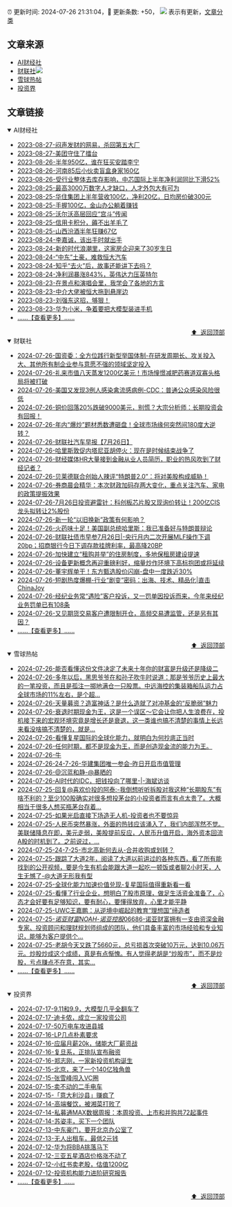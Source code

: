 ##

:alarm_clock: 更新时间: 2024-07-26 21:31:04，:rocket: 更新条数: +50， ![](/assets/dot.png) 表示有更新，[文章分类](/TAGS.md)

## 文章来源

- [AI财经社](#ai财经社)  
- [财联社](#财联社)![](/assets/dot.png)   
- [雪球热帖](#雪球热帖)  
- [投资界](#投资界)  

## 文章链接

<details open>
<summary id="ai财经社">
 AI财经社
</summary>


- [2023-08-27-闷声发财的网易，杀回第五大厂](https://www.aicaijing.com.cn/article/18610)  
- [2023-08-27-美团守住了擂台](https://www.aicaijing.com.cn/article/18611)  
- [2023-08-26-半年950亿，谁在狂买安踏李宁](https://www.aicaijing.com.cn/article/18607)  
- [2023-08-26-河南85后小伙卖盲盒身家160亿](https://www.aicaijing.com.cn/article/18608)  
- [2023-08-26-受行业整体去库存影响，中芯国际上半年净利润同比下滑52%](https://www.aicaijing.com.cn/article/18609)  
- [2023-08-25-最高3000万数字人才缺口，人才外包大有可为](https://www.aicaijing.com.cn/article/18601)  
- [2023-08-25-华住集团上半年营收100亿，净利20亿，日均房价破300元](https://www.aicaijing.com.cn/article/18602)  
- [2023-08-25-手握100亿，金山办公躺着赚钱](https://www.aicaijing.com.cn/article/18603)  
- [2023-08-25-沃尔沃高层回应“宫斗”传闻](https://www.aicaijing.com.cn/article/18604)  
- [2023-08-25-信用卡积分，薅不出羊毛了](https://www.aicaijing.com.cn/article/18605)  
- [2023-08-25-山西汾酒半年狂赚67亿](https://www.aicaijing.com.cn/article/18606)  
- [2023-08-24-李嘉诚，该出手时就出手](https://www.aicaijing.com.cn/article/18596)  
- [2023-08-24-新的时代浪潮里，这家房企迎来了30岁生日](https://www.aicaijing.com.cn/article/18597)  
- [2023-08-24-“中东”土豪，难救恒大汽车](https://www.aicaijing.com.cn/article/18598)  
- [2023-08-24-知乎“去火”后，故事还能讲下去吗？](https://www.aicaijing.com.cn/article/18599)  
- [2023-08-24-净利润暴涨843%，英伟达力压英特尔](https://www.aicaijing.com.cn/article/18600)  
- [2023-08-23-在景点和演唱会里，我学会了各地的方言](https://www.aicaijing.com.cn/article/18591)  
- [2023-08-23-中介大佬被恒大拖到悬崖边](https://www.aicaijing.com.cn/article/18592)  
- [2023-08-23-刘强东这招，够狠！](https://www.aicaijing.com.cn/article/18593)  
- [2023-08-23-华为小米，争着要把大模型装进手机](https://www.aicaijing.com.cn/article/18594)  
- [......【查看更多】......](/details/AI财经社.md)

<div align="right"><a href="#文章来源">⬆ &nbsp;返回顶部</a></div>
</details>

<details open>
<summary id="财联社">
 财联社
</summary>


- [2024-07-26-国资委：全方位践行新型举国体制-在研发周期长、攻关投入大、其他所有制企业参与意愿不强的领域坚定投入](https://www.cls.cn/detail/1745081)  
- [2024-07-26-礼来市值八天蒸发1200亿美元！市场憧憬减肥药赛道双寡头格局将被打破](https://www.cls.cn/detail/1745072)  
- [2024-07-26-美国又发现3例人感染禽流感病例-CDC：普通公众感染风险很低](https://www.cls.cn/detail/1745014)  
- [2024-07-26-铜价回落20%跌破9000美元，别慌？大宗分析师：长期投资会有回报！](https://www.cls.cn/detail/1745007)  
- [2024-07-26-年内“爆炒”题材悉数遭砸盘！全球市场缘何突然间180度大逆转？](https://www.cls.cn/detail/1744992)  
- [2024-07-26-财联社汽车早报【7月26日】](https://www.cls.cn/detail/1744939)  
- [2024-07-26-哈里斯敦促内塔尼亚胡停火：现在是时候结束战争了](https://www.cls.cn/detail/1744926)  
- [2024-07-26-财经媒体HR大量接到金融从业人员简历，职业的热风吹到了财经记者？](https://www.cls.cn/detail/1744915)  
- [2024-07-26-贝莱德联合创始人辣评“特朗普2.0”：将对美股构成威胁！](https://www.cls.cn/detail/1744903)  
- [2024-07-26-券商晨会精华：本次财政加码存两大变化，重点关注汽车、家电的政策提振效果](https://www.cls.cn/detail/1744909)  
- [2024-07-26-7月26日投资避雷针：科创板芯片股又现询价转让！200亿CIS龙头拟转让2%股份](https://www.cls.cn/detail/1744919)  
- [2024-07-26-新一轮“以旧换新”政策有何影响？](https://www.cls.cn/detail/1744914)  
- [2024-07-26-火药味十足！美国副总统哈里斯：我已准备好与特朗普辩论](https://www.cls.cn/detail/1744923)  
- [2024-07-26-财联社债市早参7月26日|-央行月内二次开展MLF操作下调20bp；招商银行今日下调存款挂牌利率，最高降20BP](https://www.cls.cn/detail/1744932)  
- [2024-07-26-加快建立“租购并举”的住房制度，多地保租房建设提速](https://www.cls.cn/detail/1744960)  
- [2024-07-26-设备更新概念再迎重磅利好，缩量炒作环境下高标抱团或将延续](https://www.cls.cn/detail/1744972)  
- [2024-07-26-董宇辉单干！东方甄选股价闪崩-盘中一度跌近30%](https://www.cls.cn/detail/1745022)  
- [2024-07-26-短剧热度爆棚-行业“剧变”密码：出海、技术、精品化|直击ChinaJoy](https://www.cls.cn/detail/1744991)  
- [2024-07-26-经纪业务常“遇险”客户投诉，又一罚单因投诉而来，今年来经纪业务罚单已有108条](https://www.cls.cn/detail/1745024)  
- [2024-07-26-又见期货交易客户遭限制开仓，高频交易遭监管，还是另有其因？](https://www.cls.cn/detail/1745033)  
- [......【查看更多】......](/details/财联社.md)

<div align="right"><a href="#文章来源">⬆ &nbsp;返回顶部</a></div>
</details>

<details open>
<summary id="雪球热帖">
 雪球热帖
</summary>


- [2024-07-26-能否看懂这份文件决定了未来十年你的财富是升级还是降级二](https://xueqiu.com/1821992043/298853254)  
- [2024-07-26-多年以后，黑思爷爷在和孙子吹牛时说道：那是爷爷历史上最大的一笔投资，而且是孤注一掷地满仓一只股票。中远海控的集装箱船队运力占全球市场的11%左右，是个超...](https://xueqiu.com/1760673340/298852653)  
- [2024-07-26-天量募资？造富神话？是什么造就了对冲基金的“反脆弱”魅力](https://xueqiu.com/6567703236/298913804)  
- [2024-07-26-衰退时期现金为王，这是一个误区～它会让你把人生浪费在，投机接下来的宏观环境究竟是增长还是衰退，这一类谁也搞不清楚的事情上长远来看没啥搞不清楚的，就是...](https://xueqiu.com/1556808774/298855602)  
- [2024-07-26-看懂复星国际的全球化能力，就明白为何抄底正当时](https://xueqiu.com/7808414143/298859740)  
- [2024-07-26-任何时期，都不是现金为王，而是创造现金流的能力为王。](https://xueqiu.com/9742512811/298858209)  
- [2024-07-26-牛](https://xueqiu.com/2241249492/298866132)  
- [2024-07-26-24-7-26-华建集团唯一参会-昨日开启市值管理](https://xueqiu.com/8772786299/298933440)  
- [2024-07-26-@沉蓝和静-@暴晒的](https://xueqiu.com/2241249492/298964753)  
- [2024-07-26-AI时代的IDC，把钱投向了哪里-|-海斌访谈](https://xueqiu.com/8151841495/298921818)  
- [2024-07-25-回复@喜欢价投的阿泰:-我倒想听听拆股对我这种“长期股东”有啥不利的？至少100股确实对很多想投茅台的小投资者而言有点太贵了。大概相当于很多人想买瓶茅台存着...](https://xueqiu.com/1247347556/298760439)  
- [2024-07-25-如果光启直接下场造无人机-投资者也不要惊异](https://xueqiu.com/3099933422/298754665)  
- [2024-07-25-人民币突然暴涨，外面的热钱应该涌入了，我们内部浑然不觉。美联储降息在即，美元走弱，美股提前反应，人民币升值开启，海外资本回流A股的时机到了。之前说过，...](https://xueqiu.com/6451611049/298798112)  
- [2024-07-25-24-7-25-市北高新何去从-合并收购或划转？](https://xueqiu.com/8772786299/298783932)  
- [2024-07-25-跟踪了大道2年，阅读了大道以前讲过的各种东西，看了所有能找到的公开视频，要是今生有机会能跟大道一起吃一顿饭或者聊2小时天，人生无憾了-@大道无形我有型](https://xueqiu.com/1413020375/298760686)  
- [2024-07-25-全球化能力加速价值兑现-复星国际值得重新看一看](https://xueqiu.com/2164183023/298757384)  
- [2024-07-25-看懂了行业企业，想明白了股市原理，做足生活资金准备了，心态才会好要有足够知识，要有耐心，要懂得放弃，心里才能平静](https://xueqiu.com/8790885129/298746828)  
- [2024-07-25-UWC王嘉鹏：从逆境中崛起的教育“理想国”缔造者](https://xueqiu.com/9245216246/298762258)  
- [2024-07-25-$诺亚财富NOAH$-$诺亚控股06686$-诺亚财富拥有一支由资深金融专家、投资顾问和理财规划师组成的团队，他们具备丰富的市场经验和专业知识，能够为客户提供个...](https://xueqiu.com/9125033065/298724961)  
- [2024-07-25-老胡今天又跌了5660元，总亏损首次突破10万元，达到10.06万元。炒股炒成这个成绩，真是有点惭愧。有人觉得老胡是“炒股市”，而不是炒股，亏点赚点不在意，其实...](https://xueqiu.com/9325142292/298799599)  
- [......【查看更多】......](/details/雪球热帖.md)

<div align="right"><a href="#文章来源">⬆ &nbsp;返回顶部</a></div>
</details>

<details open>
<summary id="投资界">
 投资界
</summary>


- [2024-07-17-9.11和9.9，大模型几乎全翻车了](https://posts.careerengine.us/p/6697778c44726b29bffa3a09)  
- [2024-07-17-迪卡侬，成立一家投资公司](https://posts.careerengine.us/p/6697778c44726b29bffa3a01)  
- [2024-07-17-50万电车攻进县城](https://posts.careerengine.us/p/6697779c831e1d29eea44253)  
- [2024-07-16-LP几点朴素要求](https://posts.careerengine.us/p/669636a8720ed522248054dc)  
- [2024-07-16-应届月薪20k，储能大厂薪资战](https://posts.careerengine.us/p/669636a8720ed522248054d4)  
- [2024-07-16-复旦系，正排队宣布融资](https://posts.careerengine.us/p/66963699cb38e136a496986c)  
- [2024-07-16-郑志刚，一家新投资机构诞生](https://posts.careerengine.us/p/66963699cb38e136a4969874)  
- [2024-07-15-北京，来了一个140亿独角兽](https://posts.careerengine.us/p/6694db59a0c3ac562b61f9af)  
- [2024-07-15-张雪峰闯入VC圈](https://posts.careerengine.us/p/6694db59a0c3ac562b61f9b7)  
- [2024-07-15-卖不动的二手电车](https://posts.careerengine.us/p/6694db6836b2f1565d9b541a)  
- [2024-07-15-「意大利沙县」赚疯了](https://posts.careerengine.us/p/6694db6836b2f1565d9b5422)  
- [2024-07-14-高端餐饮，被湘菜打败了](https://posts.careerengine.us/p/6693862333c6e710d0bf9dc4)  
- [2024-07-14-私募通MAX数据周报：本周投资、上市和并购共72起事件](https://posts.careerengine.us/p/6693862333c6e710d0bf9dcc)  
- [2024-07-14-苏姿丰，买下一个团队](https://posts.careerengine.us/p/6693861481427510b2b9c123)  
- [2024-07-13-中东豪门，要开北京办公室了](https://posts.careerengine.us/p/66922794a876f80d113b51fe)  
- [2024-07-13-无人出租车，最低2元钱](https://posts.careerengine.us/p/669227b82202ae0dfac5d713)  
- [2024-07-12-华为将BBA挑落马下](https://posts.careerengine.us/p/6690a6c68082df14ead7eaac)  
- [2024-07-12-三亚五星酒店价格涨不动了](https://posts.careerengine.us/p/6690a6c68082df14ead7eaa4)  
- [2024-07-12-小红书卖老股，估值1200亿](https://posts.careerengine.us/p/6690a6b756b00014bcc00e8f)  
- [2024-07-12-投资机构能力进阶研究报告](https://posts.careerengine.us/p/6690a6b756b00014bcc00e87)  
- [......【查看更多】......](/details/投资界.md)

<div align="right"><a href="#文章来源">⬆ &nbsp;返回顶部</a></div>
</details>
